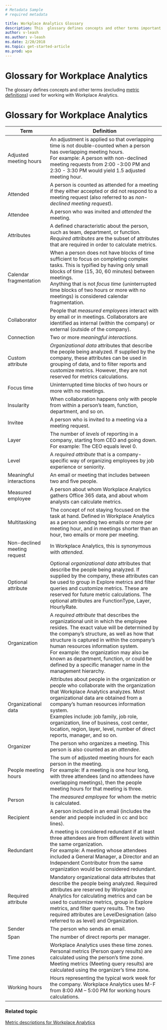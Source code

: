 ```yaml
---
# Metadata Sample
# required metadata

title: Workplace Analytics Glossary
description: This  glossary defines concepts and other terms important for working with Workplace Analytics.
author: v-leash
ms.author: v-leash
ms.date: 2/20/2018
ms.topic: get-started-article
ms.prod: wpa
---
```


# Glossary for Workplace Analytics

The glossary defines concepts and other terms (excluding [metric definitions](../use/Metric-definitions.md)) used for working with Workplace Analytics.

# Glossary for Workplace Analytics
|Term|Definition|
|----|----------|
|Adjusted meeting hours|An adjustment is applied so that overlapping time is not double-counted when a person has overlapping meeting hours.<br>For example: A person with non-declined meeting requests from 2:00 -3:00 PM and 2:30 - 3:30 PM would yield 1.5 adjusted meeting hour.|
|Attended|A person is counted as attended for a meeting if they either accepted or did not respond to a meeting request (also referred to as *non-declined meeting request*).|
|Attendee|A person who was invited and *attended* the meeting.|
|Attributes|A defined characteristic about the person, such as team, department, or function. *Required attributes* are the subset of attributes that are required in order to calculate metrics.|
|Calendar fragmentation|When a person does not have blocks of time sufficient to focus on completing complex tasks. This is typified by having only small blocks of time (15, 30, 60 minutes) between meetings.<br>Anything that is not *focus time* (uninterrupted time blocks of two hours or more with no meetings) is considered calendar fragmentation.|
|Collaborator|People that *measured employees* interact with by email or in meetings. Collaborators are identified as internal (within the company) or external (outside of the company).|
|Connection|Two or more *meaningful interactions*.|
|Custom attribute|*Organizational data* attributes that describe the people being analyzed. If supplied by the company, these attributes can be used in grouping of data, and to filter reports and customize metrics. However, they are not reserved for metrics calculations.|
|Focus time|Uninterrupted time blocks of two hours or more with no meetings.|
|Insularity|When collaboration happens only with people from within a person’s team, function, department, and so on.|
|Invitee|A person who is invited to a meeting via a meeting request.|
|Layer|The number of *levels* of reporting in a company, starting from CEO and going down.<br>For example: The CEO equals level 0.|
|Level|A *required attribute* that is a company-specific way of organizing employees by job experience or seniority.   |
|Meaningful interactions|An email or meeting that includes between two and five people.|
|Measured employee|A person about whom Workplace Analytics gathers Office 365 data, and about whom analysts can calculate metrics.|
|Multitasking|The concept of not staying focused on the task at hand. Defined in Workplace Analytics as a person sending two emails or more per meeting hour, and in meetings shorter than an hour, two emails or more per meeting.|
|Non-declined meeting request|In Workplace Analytics, this is synonymous with *attended*.|
|Optional attribute|Optional *organizational data* attributes that describe the people being analyzed. If supplied by the company, these attributes can be used to group in Explore metrics and filter queries and customize metrics. These are reserved for future metric calculations. The optional attributes are FunctionType, Layer, HourlyRate.|
|Organization|A *required attribute* that describes the organizational unit in which the employee resides. The exact value will be determined by the company’s structure, as well as how that structure is captured in within the company’s human resources information system.<br>For example: the organization may also be known as department, function, or could be defined by a specific manager name in the management hierarchy. |
|Organizational data|Attributes about people in the organization or people who collaborate with the organization that Workplace Analytics analyzes. Most organizational data are obtained from a company’s human resources information system.<br>Examples include: job family, job role, organization, line of business, cost center, location, region, layer, level, number of direct reports, manager, and so on. |
|Organizer|The person who organizes a meeting. This person is also counted as an *attendee*.|
|People meeting hours|The sum of adjusted meeting hours for each person in the meeting.<br>For example: If a meeting is one hour long, with three attendees (and no attendees have overlapping meetings), then the people meeting hours for that meeting is three.|
|Person|The *measured employee* for whom the metric is calculated.|
|Recipient|A person included in an email (includes the sender and people included in cc and bcc lines).|
|Redundant|A meeting is considered redundant if at least three attendees are from different *levels* within the same organization.<br>For example: A meeting whose attendees included a General Manager, a Director and an Independent Contributor from the same organization would be considered redundant.|
|Required attribute|Mandatory organizational data attributes that describe the people being analyzed. Required attributes are reserved by Workplace Analytics for calculating metrics and can be used to customize metrics, group in Explore metrics, and filter query results. The two required attributes are LevelDesignation (also referred to as level) and Organization.|
|Sender|The person who sends an email.|
|Span|The number of direct reports per manager.|
|Time zones|Workplace Analytics uses these time zones. Personal metrics (Person query results) are calculated using the person’s time zone. Meeting metrics (Meeting query results) are calculated using the organizer’s time zone.|
|Working hours|Hours representing the typical work week for the company. Workplace Analytics uses M-F from 8:00 AM – 5:00 PM for working hours calculations.|
 

### Related topic
[Metric descriptions for Workplace Analytics](../use/Metric-definitions.md)

